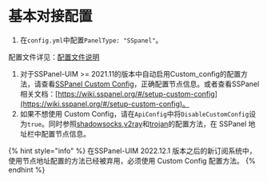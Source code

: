 # 基本对接配置

1. 在`config.yml`中配置`PanelType: "SSpanel"`。

配置文件详见：[配置文件说明](../../xrayr-pei-zhi-wen-jian-shuo-ming/config.md)

1. 对于SSPanel-UIM >= 2021.11的版本中自动启用Custom_config的配置方法，请查看[SSPanel Custom Config](sspanel_custom_config.md)，正确配置节点信息。或者查看SSPanel相关文档：[https://wiki.sspanel.org/#/setup-custom-config](https://wiki.sspanel.org/#/setup-custom-config)。
2. 如果不想使用 Custom Config，请在`ApiConfig`中将`DisableCustomConfig`设为`true`。同时参照[shadowsocks](shadowsocks.md),[v2ray](v2ray.md)和[trojan](trojan.md)的配置方法，在 SSPanel 地址栏中配置节点信息。

{% hint style="info" %}
在SSPanel-UIM 2022.12.1 版本之后的新订阅系统中，使用节点地址配置的方法已经被弃用，必须使用 Custom Config 配置方法。
{% endhint %}